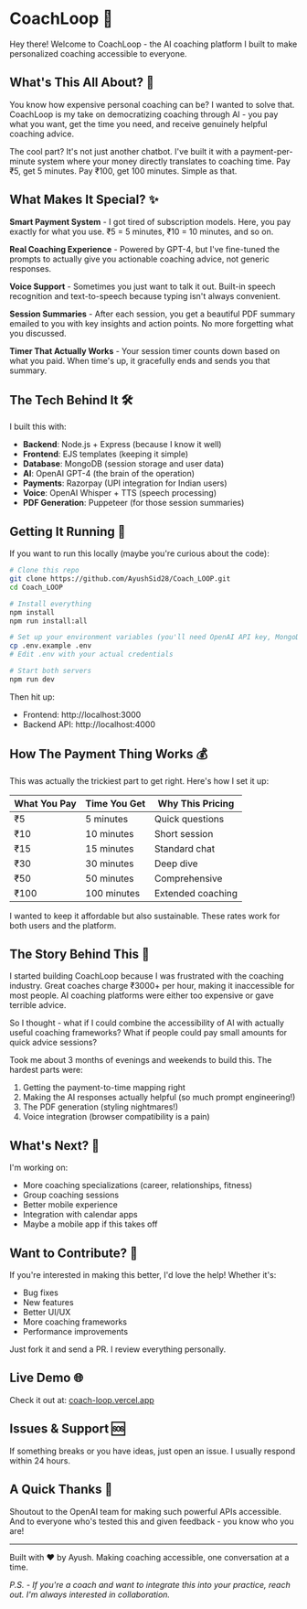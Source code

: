 # CoachLoop 🎯

Hey there! Welcome to CoachLoop - the AI coaching platform I built to make personalized coaching accessible to everyone. 

## What's This All About? 🤔

You know how expensive personal coaching can be? I wanted to solve that. CoachLoop is my take on democratizing coaching through AI - you pay what you want, get the time you need, and receive genuinely helpful coaching advice.

The cool part? It's not just another chatbot. I've built it with a payment-per-minute system where your money directly translates to coaching time. Pay ₹5, get 5 minutes. Pay ₹100, get 100 minutes. Simple as that.

## What Makes It Special? ✨

**Smart Payment System** - I got tired of subscription models. Here, you pay exactly for what you use. ₹5 = 5 minutes, ₹10 = 10 minutes, and so on.

**Real Coaching Experience** - Powered by GPT-4, but I've fine-tuned the prompts to actually give you actionable coaching advice, not generic responses.

**Voice Support** - Sometimes you just want to talk it out. Built-in speech recognition and text-to-speech because typing isn't always convenient.

**Session Summaries** - After each session, you get a beautiful PDF summary emailed to you with key insights and action points. No more forgetting what you discussed.

**Timer That Actually Works** - Your session timer counts down based on what you paid. When time's up, it gracefully ends and sends you that summary.

## The Tech Behind It 🛠️

I built this with:
- **Backend**: Node.js + Express (because I know it well)
- **Frontend**: EJS templates (keeping it simple)
- **Database**: MongoDB (session storage and user data)
- **AI**: OpenAI GPT-4 (the brain of the operation)
- **Payments**: Razorpay (UPI integration for Indian users)
- **Voice**: OpenAI Whisper + TTS (speech processing)
- **PDF Generation**: Puppeteer (for those session summaries)

## Getting It Running 🚀

If you want to run this locally (maybe you're curious about the code):

```bash
# Clone this repo
git clone https://github.com/AyushSid28/Coach_LOOP.git
cd Coach_LOOP

# Install everything
npm install
npm run install:all

# Set up your environment variables (you'll need OpenAI API key, MongoDB, etc.)
cp .env.example .env
# Edit .env with your actual credentials

# Start both servers
npm run dev
```

Then hit up:
- Frontend: http://localhost:3000
- Backend API: http://localhost:4000

## How The Payment Thing Works 💰

This was actually the trickiest part to get right. Here's how I set it up:

| What You Pay | Time You Get | Why This Pricing |
|--------------|--------------|------------------|
| ₹5           | 5 minutes    | Quick questions  |
| ₹10          | 10 minutes   | Short session    |
| ₹15          | 15 minutes   | Standard chat    |
| ₹30          | 30 minutes   | Deep dive        |
| ₹50          | 50 minutes   | Comprehensive    |
| ₹100         | 100 minutes  | Extended coaching|

I wanted to keep it affordable but also sustainable. These rates work for both users and the platform.

## The Story Behind This 📖

I started building CoachLoop because I was frustrated with the coaching industry. Great coaches charge ₹3000+ per hour, making it inaccessible for most people. AI coaching platforms were either too expensive or gave terrible advice.

So I thought - what if I could combine the accessibility of AI with actually useful coaching frameworks? What if people could pay small amounts for quick advice sessions?

Took me about 3 months of evenings and weekends to build this. The hardest parts were:
1. Getting the payment-to-time mapping right
2. Making the AI responses actually helpful (so much prompt engineering!)
3. The PDF generation (styling nightmares!)
4. Voice integration (browser compatibility is a pain)

## What's Next? 🔮

I'm working on:
- More coaching specializations (career, relationships, fitness)
- Group coaching sessions
- Better mobile experience
- Integration with calendar apps
- Maybe a mobile app if this takes off

## Want to Contribute? 🤝

If you're interested in making this better, I'd love the help! Whether it's:
- Bug fixes
- New features
- Better UI/UX
- More coaching frameworks
- Performance improvements

Just fork it and send a PR. I review everything personally.

## Live Demo 🌐

Check it out at: [coach-loop.vercel.app](https://coach-loop.vercel.app)

## Issues & Support 🆘

If something breaks or you have ideas, just open an issue. I usually respond within 24 hours.

## A Quick Thanks 🙏

Shoutout to the OpenAI team for making such powerful APIs accessible. And to everyone who's tested this and given feedback - you know who you are!

---

Built with ❤️ by Ayush. Making coaching accessible, one conversation at a time.

*P.S. - If you're a coach and want to integrate this into your practice, reach out. I'm always interested in collaboration.*